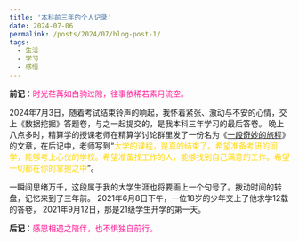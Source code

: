 ```yaml
---
title: '本科前三年的个人记录'
date: 2024-07-06
permalink: /posts/2024/07/blog-post-1/
tags:
  - 生活
  - 学习
  - 感悟
---
```


<!-- ![](https://lollins7.github.io/images/selfie.jpg) -->

**前记**：<font color=DeepPink>时光荏苒如白驹过隙，往事依稀若素月流空。</font>

2024年7月3日，随着考试结束铃声的响起，我怀着紧张、激动与不安的心情，交上《数据挖掘》答题卷，与之一起提交的，是我本科三年学习的最后答卷。
晚上八点多时，精算学的授课老师在精算学讨论群里发了一份名为《[一段奇妙的旅程](https://lollins7.github.io/files/一段奇妙的旅程.pdf)》的文章，在后记中，老师写到“<font color=Gold>大学的课程，是真的结束了。希望准备考研的同学，能够考上心仪的学校。希望准备找工作的人，能够找到自己满意的工作。希望一切都在你的掌握之中</font>”。

一瞬间思绪万千，这段属于我的大学生涯也将要画上一个句号了。拨动时间的转盘，记忆来到了三年前。
2021年6月8日下午，一位18岁的少年交上了他求学12载的答卷，
2021年9月12日，那是21级学生开学的第一天。


**后记**：<font color=DeepPink>感恩相遇之陪伴，也不惧独自前行。</font>







